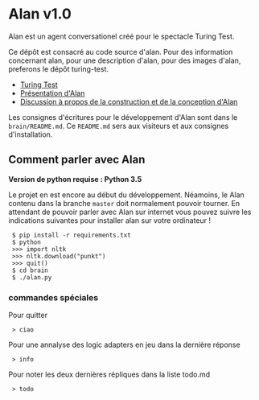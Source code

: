 # Alan v1.0

Alan est un agent conversationel créé pour le spectacle Turing Test.

Ce dépôt est consacré au code source d'alan. Pour des information concernant alan, pour une description d'alan, pour des images d'alan, preferons le dépôt turing-test.

- [Turing Test](https://github.com/LeonLenclos/turing-test)
- [Présentation d'Alan](https://github.com/LeonLenclos/turing-test/blob/master/textes/alan.md)
- [Discussion à propos de la construction et de la conception d'Alan](https://github.com/LeonLenclos/turing-test/blob/master/robots/alan.md)


Les consignes d'écritures pour le développement d'Alan sont dans le `brain/README.md`. Ce `README.md` sers aux visiteurs et aux consignes d'installation.

## Comment parler avec Alan

**Version de python requise : Python 3.5**

Le projet en est encore au début du développement. Néamoins, le Alan contenu dans la branche `master` doit normalement pouvoir tourner. En attendant de pouvoir parler avec Alan sur internet vous pouvez suivre les indications suivantes pour installer alan sur votre ordinateur !


 ```
  $ pip install -r requirements.txt
  $ python
  >>> import nltk
  >>> nltk.download("punkt")
  >>> quit()
  $ cd brain
  $ ./alan.py
  ```

### commandes spéciales

Pour quitter

```
 > ciao
```

Pour une annalyse des logic adapters en jeu dans la dernière réponse

```
 > info
```
Pour noter les deux dernières répliques dans la liste todo.md

```
 > todo
```
